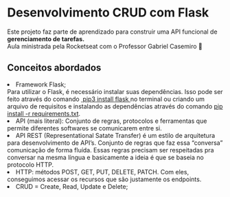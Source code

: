 # Desenvolvimento CRUD com Flask

Este projeto faz parte de aprendizado para construir uma API funcional de <b>gerenciamento de tarefas.</b> </br>
Aula ministrada pela Rocketseat com o Professor Gabriel Casemiro 🚀
## Conceitos abordados
<li>Framework Flask; </br>
 Para utilizar o Flask, é necessário instalar suas dependências. Isso pode ser feito através do comando <u> pip3 install flask </u>no terminal ou criando um arquivo de requisitos e instalando as dependências através do comando <u>pip install -r requirements.txt</u>.
 <li>API (mais literal): Conjunto de regras, protocolos e ferramentas que permite diferentes softwares se comunicarem entre si.
 <li>API REST (Representational Satate Transfer) é um estilo de arquitetura para desenvolvimento de API’s. Conjunto de regras que faz essa “conversa” comunicação de forma fluída. Essas regras precisam ser respeitadas pra conversar na mesma língua e basicamente a ideia é que se baseia no protocolo HTTP.
 <li>HTTP: métodos POST, GET, PUT, DELETE, PATCH. Com eles, conseguimos acessar os recursos que são justamente os endpoints.
<li>CRUD = Create, Read, Update e Delete;
